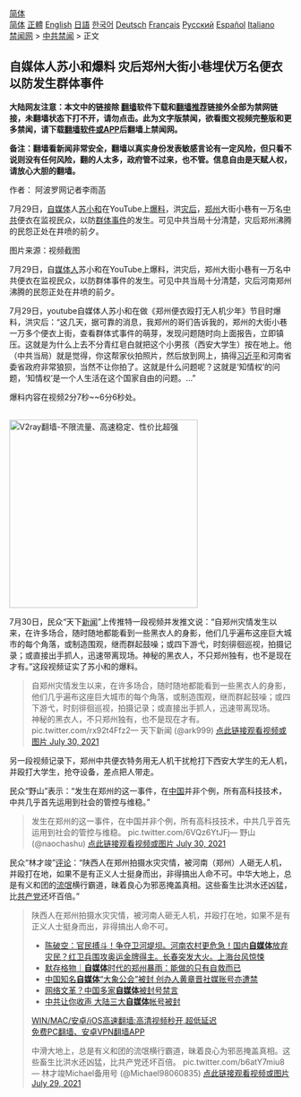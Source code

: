  <!-- 面包屑导航 --> <div class="breadcrumb"><!-- GTranslate: https://gtranslate.io/ -->  <div class="switcher notranslate">  <div class="selected">  <a href="#" onclick="return false;"> 简体</a>  </div>  <div class="option">  <a href="https://www.bannedbook.org" onclick="doGTranslate('zh-CN|zh-CN');jQuery('div.switcher div.selected a').html(jQuery(this).html());return false;" title="简体中文" class="nturl selected"> 简体</a>  <a href="https://www.bannedbook.org/zh-tw/" onclick="doGTranslate('zh-CN|zh-TW');jQuery('div.switcher div.selected a').html(jQuery(this).html());return false;" title="繁體中文" class="nturl"> 正體</a>  <a href="https://www.bannedbook.org/en/" onclick="doGTranslate('zh-CN|en');jQuery('div.switcher div.selected a').html(jQuery(this).html());return false;" title="English" class="nturl"> English</a>  <a href="https://www.bannedbook.org/ja/" onclick="doGTranslate('zh-CN|ja');jQuery('div.switcher div.selected a').html(jQuery(this).html());return false;" title="日本語" class="nturl"> 日語</a>  <a href="https://www.bannedbook.org/ko/" onclick="doGTranslate('zh-CN|ko');jQuery('div.switcher div.selected a').html(jQuery(this).html());return false;" title="한국어" class="nturl"> 한국어</a>  <a href="https://www.bannedbook.org/de/" onclick="doGTranslate('zh-CN|de');jQuery('div.switcher div.selected a').html(jQuery(this).html());return false;" title="Deutsch" class="nturl"> Deutsch</a>  <a href="https://www.bannedbook.org/fr/" onclick="doGTranslate('zh-CN|fr');jQuery('div.switcher div.selected a').html(jQuery(this).html());return false;" title="Français" class="nturl"> Français</a>  <a href="https://www.bannedbook.org/ru/" onclick="doGTranslate('zh-CN|ru');jQuery('div.switcher div.selected a').html(jQuery(this).html());return false;" title="Русский" class="nturl"> Русский</a>  <a href="https://www.bannedbook.org/es/" onclick="doGTranslate('zh-CN|es');jQuery('div.switcher div.selected a').html(jQuery(this).html());return false;" title="Español" class="nturl"> Español</a>  <a href="https://www.bannedbook.org/it/" onclick="doGTranslate('zh-CN|it');jQuery('div.switcher div.selected a').html(jQuery(this).html());return false;" title="Italiano" class="nturl"> Italiano</a>  </div>  </div>      <div class='breadcrumb-sub'><!-- Breadcrumb NavXT 6.3.0 --> <a href="https://www.bannedbook.org/" class="home">禁闻网</a> &gt; <a href="https://www.bannedbook.org/bnews/cbnews/" class="category">中共禁闻</a> &gt; 正文</div></div><h2>自媒体人苏小和爆料 灾后郑州大街小巷埋伏万名便衣 以防发生群体事件</h2> <p class="notice"><b>大陆网友注意：本文中的链接除 <a href="https://github.com/bannedbook/fanqiang" >翻墙</a>软件下载和<a href="https://github.com/killgcd/justmysocks/blob/master/README.md">翻墙推荐</a>链接外全部为禁网链接，未翻墙状态下打不开，请勿点击。此为文字版禁闻，欲看图文视频完整版和更多禁闻，请下载<a href="https://github.com/bannedbook/fanqiang">翻墙软件或APP</a>后翻墙上禁闻网。</p><p>备注：翻墙看新闻非常安全，翻墙以真实身份发表敏感言论有一定风险，但只看不说则没有任何风险，翻的人太多，政府管不过来，也不管。信息自由是天赋人权，请放心大胆的翻墙。</b></p>  <div class="entry"> <p>作者： 阿波罗网记者李雨菡</p> <p id="summary">7月29日，<a href="https://www.bannedbook.org/bnews/tag/%e8%87%aa%e5%aa%92%e4%bd%93/" class="st_tag internal_tag" rel="tag" title="标签 自媒体 下的日志">自媒体</a>人<a href="https://www.bannedbook.org/bnews/tag/%e8%8b%8f%e5%b0%8f%e5%92%8c/" class="st_tag internal_tag" rel="tag" title="标签 苏小和 下的日志">苏小和</a>在YouTube上<a href="https://www.bannedbook.org/bnews/tag/%E7%88%86%E6%96%99/" class="st_tag internal_tag" rel="tag" title="标签 爆料 下的日志">爆料</a>，洪<a href="https://www.bannedbook.org/bnews/tag/%E7%81%BE%E5%90%8E/" class="st_tag internal_tag" rel="tag" title="标签 灾后 下的日志">灾后</a>，<a href="https://www.bannedbook.org/bnews/tag/%e9%83%91%e5%b7%9e/" class="st_tag internal_tag" rel="tag" title="标签 郑州 下的日志">郑州</a>大街小巷有一万名<a href="https://www.bannedbook.org/bnews/tag/%e4%b8%ad%e5%85%b1/" class="st_tag internal_tag" rel="tag" title="标签 中共 下的日志">中共</a>便衣在监视民众，以防<span class='wp_keywordlink_affiliate'><a href="https://www.bannedbook.org/bnews/weiquan/qunti/" title="群体事件" target="_blank">群体事件</a></span>的发生。可见中共当局十分清楚，灾后郑州沸腾的民怨正处在井喷的前夕。</p> <p id="conimg">图片来源：视频截图</p> <p>7月29日，自<a href="https://www.bannedbook.org/bnews/tag/%E5%AA%92%E4%BD%93%E4%BA%BA/" class="st_tag internal_tag" rel="tag" title="标签 媒体人 下的日志">媒体人</a>苏小和在YouTube上爆料，洪灾后，郑州大街小巷有一万名中共便衣在监视民众，以防群体事件的发生。可见中共当局十分清楚，灾后河南郑州沸腾的民怨正处在井喷的前夕。</p>  <p>7月29日，youtube自媒体人苏小和在做《郑州便衣殴打无人机少年》节目时爆料，洪灾后：“这几天，据可靠的消息，我郑州的哥们告诉我的，郑州的大街小巷一万多个便衣上街，查看群体式事件的萌芽，发现问题随时向上面报告，立即镇压。这就是为什么上去不分青红皂白就把这个小男孩（西安大学生）按在地上。他（中共当局）就是觉得，你这帮家伙拍照片，然后放到网上，搞得<a href="https://www.bannedbook.org/bnews/tag/%e4%b9%a0%e8%bf%91%e5%b9%b3/" class="st_tag internal_tag" rel="tag" title="标签 习近平 下的日志">习近平</a>和河南省委省政府非常狼狈，当然不让你拍了。这就是什么问题呢？这就是‘知情权&#8217;的问题，‘知情权’是一个人生活在这个国家自由的问题。&#8230;&#8221;</p> <p>爆料内容在视频2分7秒~~6分6秒处。</p> <p></p> <p><br/><a href="https://github.com/bannedbook/fanqiang/wiki/V2ray%E6%9C%BA%E5%9C%BA"><img src="https://raw.githubusercontent.com/bannedbook/fanqiang/master/v2ss/images/v2free.jpg" width="336" alt="V2ray翻墙-不限流量、高速稳定、性价比超强"></a><br/></p>  <p>7月30日，民众“天下<span class='wp_keywordlink_affiliate'><a href="https://www.bannedbook.org/" title="新闻">新闻</a></span>”上传推特一段视频并发推文说：“自郑州灾情发生以来，在许多场合，随时随地都能看到一些黑衣人的身影，他们几乎遍布这座巨大城市的每个角落，或制造围观，继而群起鼓噪；或四下游弋，时刻徘徊巡视，拍摄记录；或直接出手抓人，迅速带离现场。神秘的黑衣人，不只郑州独有，也不是现在才有。”这段视频证实了苏小和的爆料。</p> <blockquote><p>自郑州灾情发生以来，在许多场合，随时随地都能看到一些黑衣人的身影，他们几乎遍布这座巨大城市的每个角落，或制造围观，继而群起鼓噪；或四下游弋，时刻徘徊巡视，拍摄记录；或直接出手抓人，迅速带离现场。<br />神秘的黑衣人，不只郑州独有，也不是现在才有。 pic.twitter.com/rx92t4Ffz2— 天下新闻 (@ark999) <a href="https://twitter.com/ark999/status/1421025291422486528">点此链接观看视频或图片 July 30, 2021</a></p></blockquote> <p>另一段视频记录下，郑州中共便衣特务用无人机干扰枪打下西安大学生的无人机，并殴打大学生，抢夺设备，差点把人带走。</p> <p>民众“野山”表示：“发生在郑州的这一事件，在<span class='wp_keywordlink_affiliate'><a href="https://www.bannedbook.org/" title="中国" target="_blank">中国</a></span>并非个例，所有高科技技术，中共几乎首先运用到社会的管控与维稳。”</p>  <blockquote><p>发生在郑州的这一事件，在中国并非个例，所有高科技技术，中共几乎首先运用到社会的管控与维稳。 pic.twitter.com/6VQz6YtJFj— 野山   (@naochashu) <a href="https://twitter.com/naochashu/status/1421072167047893000?ref_src=twsrc%5Etfw">点此链接观看视频或图片 July 30, 2021</a></p></blockquote> <p>民众“林才竣”<span class='wp_keywordlink_affiliate'><a href="https://www.bannedbook.org/bnews/comments/" title="新闻评论" target="_blank">评论</a></span>：“陕西人在郑州拍摄水灾灾情，被河南（郑州）人砸无人机，并殴打在地，如果不是有正义人士挺身而出，非得搞出人命不可。中华大地上，总是有义和团的<span class='wp_keywordlink'><a href="https://www.bannedbook.org/forum11/topic282.html" title="禁片：评中国共产党的流氓本性" target="_blank">流氓</a></span>横行霸道，昧着良心为邪恶掩盖真相。这些畜生比洪水还凶猛，比<a href="https://www.bannedbook.org/bnews/tag/%e5%85%b1%e4%ba%a7%e5%85%9a/" class="st_tag internal_tag" rel="tag" title="标签 共产党 下的日志">共产党</a>还坏百倍。”</p> <blockquote><p>陕西人在郑州拍摄水灾灾情，被河南人砸无人机，并殴打在地，如果不是有正义人士挺身而出，非得搞出人命不可。</p> <ul class='op-related-articles' title='相关阅读'> <li><a href='https://www.bannedbook.org/bnews/bannedvideo/20210727/1594900.html' target='_blank'>陈破空：官民搏斗！争夺卫河堤坝。河南农村更危急！国内<b>自媒体</b>放弃灾民？红卫兵围攻奥运金牌得主。长春突发大火。上海台风惊悚</a></li> <li><a href='https://www.bannedbook.org/bnews/baitai/20210721/1591281.html' target='_blank'>默存格物｜<b>自媒体</b>时代的郑州暴雨：能做的只有自救而已</a></li> <li><a href='https://www.bannedbook.org/bnews/headline/20210717/1588659.html' target='_blank'>中国知名<b>自媒体</b>“大象公会”被封 创办人黄章晋社媒账号亦遭禁</a></li> <li><a href='https://www.bannedbook.org/bnews/baitai/20210716/1588432.html' target='_blank'>网络文革？中国多家<b>自媒体</b>被封号禁言</a></li> <li><a href='https://www.bannedbook.org/bnews/bannedvideo/20210716/1588186.html' target='_blank'>中共让你收声 大陆三大<b>自媒体</b>帐号被封</a></li> </ul> <p class="texttj"> <a href="https://github.com/bannedbook/fanqiang/wiki/V2ray%E6%9C%BA%E5%9C%BA" target="_blank">WIN/MAC/安卓/iOS高速翻墙:高清视频秒开,超低延迟</a><br/> <a href="https://github.com/bannedbook/fanqiang/wiki/%E7%A6%81%E9%97%BB%E7%BD%91%E5%AE%89%E5%8D%93%E7%BF%BB%E5%A2%99%E6%96%B0%E9%97%BBAPP" target="_blank">免费PC翻墙、安卓VPN翻墙APP</a></p> <p>中滑大地上，总是有义和团的流氓横行霸道，昧着良心为邪恶掩盖真相。这些畜生比洪水还凶猛，比共产党还坏百倍。 pic.twitter.com/b6atY7miu8— 林才竣Michael备用号 (@Michael98060835) <a href="https://twitter.com/Michael98060835/status/1420534841414610946?ref_src=twsrc%5Etfw">点此链接观看视频或图片 July 29, 2021</a></p></blockquote> </p><a name='sharetosocial'></a>  <div style="margin-bottom:5px;padding-bottom:5px;clear:both"> <div id="archive-pix-1" class="banner-ads"> <!-- AuctionX Display platform tag START --> <div id="26318x728x90x621x_ADSLOT2" clicktrack="%%CLICK_URL_ESC%%"></div> <!-- AuctionX Display platform tag END --> </div> <div id="archive-pix-2" class="banner-ads"> <!-- AuctionX Display platform tag START --> <div id="26315x300x250x621x_ADSLOT2" clicktrack="%%CLICK_URL_ESC%%"></div> <!-- AuctionX Display platform tag END --> </div> </div>  <div id="archive-pix-1" class="banner-ads"> <!-- AuctionX Display platform tag START --> <div id="26318x728x90x621x_ADSLOT3" clicktrack="%%CLICK_URL_ESC%%"></div> <!-- AuctionX Display platform tag END --> </div> </div><!--END ENTRY--> 